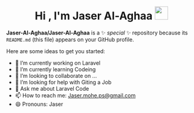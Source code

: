
<h1 align="center">Hi , I'm Jaser Al-Aghaa  <img src="https://media.giphy.com/media/hvRJCLFzcasrR4ia7z/giphy.gif" width="35"></h1>
 
**Jaser-Al-Aghaa/Jaser-Al-Aghaa** is a ✨ _special_ ✨ repository because its `README.md` (this file) appears on your GitHub profile.

Here are some ideas to get you started:

- 🔭 I’m currently working on Laravel
- 🌱 I’m currently learning Codeing
- 👯 I’m looking to collaborate on ...
- 🤔 I’m looking for help with Giting a Job
- 💬 Ask me about Laravel Code
- 📫 How to reach me: Jaser.mohe.ps@gmail.com
- 😄 Pronouns: Jaser

